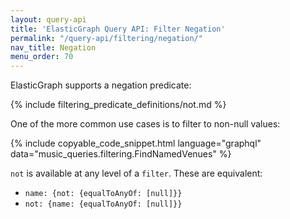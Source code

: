 ```yaml
---
layout: query-api
title: 'ElasticGraph Query API: Filter Negation'
permalink: "/query-api/filtering/negation/"
nav_title: Negation
menu_order: 70
---
```

ElasticGraph supports a negation predicate:

{% include filtering_predicate_definitions/not.md %}

One of the more common use cases is to filter to non-null values:

{% include copyable_code_snippet.html language="graphql" data="music_queries.filtering.FindNamedVenues" %}

`not` is available at any level of a `filter`. These are equivalent:

* `name: {not: {equalToAnyOf: [null]}}`
* `not: {name: {equalToAnyOf: [null]}}`
